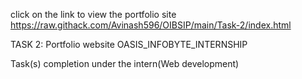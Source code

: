 click on the link to view the portfolio site
https://raw.githack.com/Avinash596/OIBSIP/main/Task-2/index.html 

TASK 2: Portfolio website
OASIS_INFOBYTE_INTERNSHIP

Task(s) completion under the intern(Web development)
